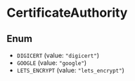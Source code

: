 # CertificateAuthority

## Enum

* `DIGICERT` (value: `"digicert"`)
* `GOOGLE` (value: `"google"`)
* `LETS_ENCRYPT` (value: `"lets_encrypt"`)
